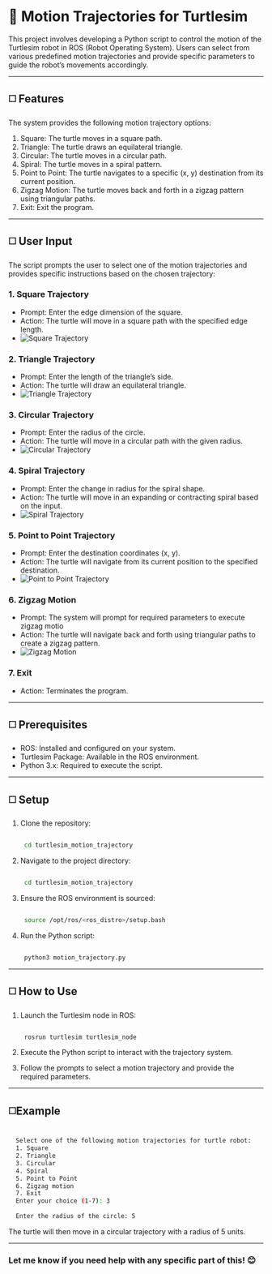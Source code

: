 # :turtle: **Motion Trajectories for Turtlesim**

This project involves developing a Python script to control the motion of the Turtlesim robot in ROS (Robot Operating System). Users can select from various predefined motion trajectories and provide specific parameters to guide the robot’s movements accordingly.

---

## :white_medium_square: **Features**
The system provides the following motion trajectory options:
1. Square: The turtle moves in a square path.
2. Triangle: The turtle draws an equilateral triangle.
3. Circular: The turtle moves in a circular path.
4. Spiral: The turtle moves in a spiral pattern.
5. Point to Point: The turtle navigates to a specific (x, y) destination from its current position.
6. Zigzag Motion: The turtle moves back and forth in a zigzag pattern using triangular paths.
7. Exit: Exit the program.

---

## :white_medium_square: **User Input**
The script prompts the user to select one of the motion trajectories and provides specific instructions based on the chosen trajectory:

### 1. Square Trajectory

+ Prompt: Enter the edge dimension of the square.
+ Action: The turtle will move in a square path with the specified edge length.
+ ![Square Trajectory](https://github.com/LujainAbuRajab/ros_essentials_cpp/blob/e07b61a8c109909340a00d37c85495a6d5d6be38/src/topic03_perception/images/Sq.png)

### 2. Triangle Trajectory

+ Prompt: Enter the length of the triangle’s side.
+ Action: The turtle will draw an equilateral triangle.
+ ![Triangle Trajectory](https://github.com/LujainAbuRajab/ros_essentials_cpp/blob/e07b61a8c109909340a00d37c85495a6d5d6be38/src/topic03_perception/images/tri.png)

### 3. Circular Trajectory

+ Prompt: Enter the radius of the circle.
+ Action: The turtle will move in a circular path with the given radius.
+ ![Circular Trajectory](https://github.com/LujainAbuRajab/ros_essentials_cpp/blob/e07b61a8c109909340a00d37c85495a6d5d6be38/src/topic03_perception/images/circ.png)

### 4. Spiral Trajectory

+ Prompt: Enter the change in radius for the spiral shape.
+ Action: The turtle will move in an expanding or contracting spiral based on the input.
+ ![Spiral Trajectory](https://github.com/LujainAbuRajab/ros_essentials_cpp/blob/e07b61a8c109909340a00d37c85495a6d5d6be38/src/topic03_perception/images/spir.png)

### 5. Point to Point Trajectory

+ Prompt: Enter the destination coordinates (x, y).
+ Action: The turtle will navigate from its current position to the specified destination.
+ ![Point to Point Trajectory](https://github.com/LujainAbuRajab/ros_essentials_cpp/blob/e07b61a8c109909340a00d37c85495a6d5d6be38/src/topic03_perception/images/line.png)

### 6. Zigzag Motion

+ Prompt: The system will prompt for required parameters to execute zigzag motio
+ Action: The turtle will navigate back and forth using triangular paths to create a zigzag pattern.
+ ![Zigzag Motion](https://github.com/LujainAbuRajab/ros_essentials_cpp/blob/e07b61a8c109909340a00d37c85495a6d5d6be38/src/topic03_perception/images/zig.png)

### 7. Exit

+ Action: Terminates the program.

---

## :white_medium_square: Prerequisites

+ ROS: Installed and configured on your system.
+ Turtlesim Package: Available in the ROS environment.
+ Python 3.x: Required to execute the script.

---
##  :white_medium_square: Setup

1. Clone the repository:
   
   ```bash

    cd turtlesim_motion_trajectory

    ```
2. Navigate to the project directory:
   
   ```bash

    cd turtlesim_motion_trajectory

    ```
3. Ensure the ROS environment is sourced:
    
   ```bash

    source /opt/ros/<ros_distro>/setup.bash
   
    ```
4. Run the Python script:
    
   ```bash

    python3 motion_trajectory.py

    ```
   
---

## :white_medium_square: How to Use

1. Launch the Turtlesim node in ROS:
   
   ```bash

    rosrun turtlesim turtlesim_node

    ```
2. Execute the Python script to interact with the trajectory system.
3. Follow the prompts to select a motion trajectory and provide the required parameters.

---
##  :white_medium_square:Example

  ```bash

    Select one of the following motion trajectories for turtle robot:
    1. Square
    2. Triangle
    3. Circular
    4. Spiral
    5. Point to Point
    6. Zigzag motion
    7. Exit
    Enter your choice (1-7): 3
    
    Enter the radius of the circle: 5

  ```
The turtle will then move in a circular trajectory with a radius of 5 units.

---
### Let me know if you need help with any specific part of this! 😊  


